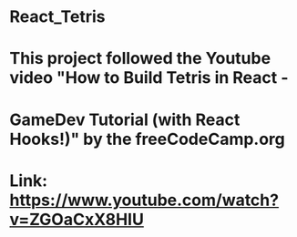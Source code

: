 # React_Tetris

# This project followed the Youtube video "How to Build Tetris in React - 
# GameDev Tutorial (with React Hooks!)" by the freeCodeCamp.org 
# Link: https://www.youtube.com/watch?v=ZGOaCxX8HIU